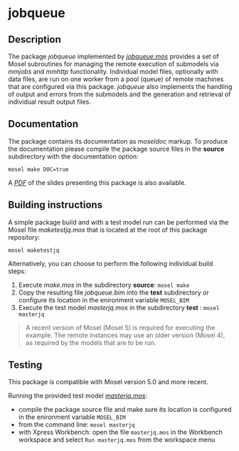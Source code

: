 # jobqueue

## Description

The package *jobqueue* implemented by *[jobqueue.mos](source/jobqueue.mos)* provides a set of Mosel subroutines for managing the remote execution of submodels via *mmjobs* and *mmhttp* functionality. Individual model files, optionally with data files, are run on one worker from a pool (queue) of remote machines that are configured via this package. *jobqueue* also implements the handling of output and errors from the submodels and the generation and retrieval of individual result output files. 

## Documentation

The package contains its documentation as *moseldoc* markup. To produce the documentation please compile the package source files in the **source** subdirectory with the documentation option: 

`mosel make DOC=true`

A *[PDF](jobqueue.pdf)* of the slides presenting this package is also available. 

## Building instructions

A simple package build and with a test model run can be performed via the Mosel file *maketestjq.mos* that is located at the root of this package repository:

`mosel maketestjq`

Alternatively, you can choose to perform the following individual build steps:

1. Execute *make.mos* in the subdirectory **source**:
`mosel make`
2. Copy the resulting file *jobqueue.bim* into the **test** subdirectory or configure its location in the enironment variable `MOSEL_BIM`
3. Execute the test model *masterjq.mos* in the subdirectory **test** :
`mosel masterjq`

> A recent version of Mosel (Mosel 5) is required for executing the example.
> The remote instances may use an older version (Mosel 4), as required by the models that are to be run.


## Testing

This package is compatible with Mosel version 5.0 and more recent.

Running the provided test model *[masterjq.mos](test/masterjq.mos)*:
* compile the package source file and make sure its location is configured in the enironment variable `MOSEL_BIM`
* from the command line: `mosel masterjq`
* with Xpress Workbench: open the file `masterjq.mos` in the Workbench workspace and select `Run masterjq.mos` from the workspace menu
